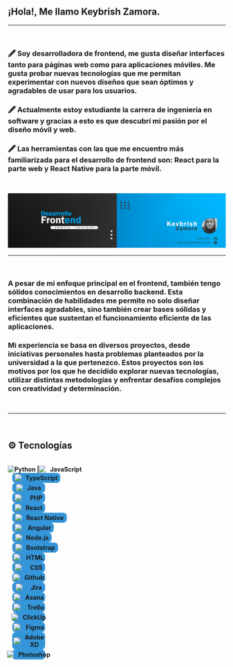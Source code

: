 </br>

## ¡Hola!, Me llamo Keybrish Zamora.

<hr>

</br>

### 🖋️ Soy desarrolladora de frontend, me gusta diseñar interfaces tanto para páginas web como para aplicaciones móviles. Me gusta probar nuevas tecnologías que me permitan experimentar con nuevos diseños que sean óptimos y agradables de usar para los usuarios.
### 🖋️ Actualmente estoy estudiante la carrera de ingeniería en software y  gracias a esto es que descubrí mi pasión por el diseño móvil y web.
### 🖋️ Las herramientas con las que me encuentro más familiarizada para el desarrollo de frontend son: React para la parte web y React Native para la parte móvil.

</br>

![](/images/banner.png)

<hr>

</br>

### A pesar de mi enfoque principal en el frontend, también tengo sólidos conocimientos en desarrollo backend. Esta combinación de habilidades me permite no solo diseñar interfaces agradables, sino también crear bases sólidas y eficientes que sustentan el funcionamiento eficiente de las aplicaciones.

### Mi experiencia se basa en diversos proyectos, desde iniciativas personales hasta problemas planteados por la universidad a la que pertenezco. Estos proyectos son los motivos por los que he decidido explorar nuevas tecnologías, utilizar distintas metodologías y enfrentar desafíos complejos con creatividad y determinación.

</br>

<hr>

</br>

## ⚙️ Tecnologías

</br>

<div style="display: flex; flex-direction: row;">
    <img src="https://upload.wikimedia.org/wikipedia/commons/thumb/c/c3/Python-logo-notext.svg/1869px-Python-logo-notext.svg.png" width="15">
    <b>Python |</b>
    <b> </b>
    <img src="https://upload.wikimedia.org/wikipedia/commons/thumb/6/6a/JavaScript-logo.png/600px-JavaScript-logo.png" width="15">
    <b style="margin-left: 10px">JavaScript</b>
</div>

<div style="display: flex; flex-direction: row;">
</div>

<div style="display: flex; flex-direction: row; justify-content: center; align-items: center; text-align: center; background-color: #3495d9; border-radius: 8px; padding: 3px; width: 105px; margin-left: 10px;">
    <img src="https://cdn.worldvectorlogo.com/logos/typescript-2.svg" width="15">
    <b style="margin-left: 10px">TypeScript</b>
</div>

<div style="display: flex; flex-direction: row; justify-content: center; align-items: center; text-align: center; background-color: #3495d9; border-radius: 8px; padding: 3px; width: 70px; margin-left: 10px">
    <img src="https://cdn.icon-icons.com/icons2/2699/PNG/512/java_logo_icon_169577.png" width="15">
    <b style="margin-left: 10px">Java</b>
</div>

<div style="display: flex; flex-direction: row; justify-content: center; align-items: center; text-align: center; background-color: #3495d9; border-radius: 8px; padding: 3px; width: 70px; margin-left: 10px">
    <img src="https://cdn.freebiesupply.com/logos/large/2x/php-1-logo-png-transparent.png" width="25">
    <b style="margin-left: 10px">PHP</b>
</div>

<div style="display: flex; flex-direction: row; justify-content: center; align-items: center; text-align: center; background-color: #3495d9; border-radius: 8px; padding: 3px; width: 70px; margin-left: 10px">
    <img src="https://cdn.freebiesupply.com/logos/large/2x/react-1-logo-png-transparent.png" width="15">
    <b style="margin-left: 10px">React</b>
</div>

<div style="display: flex; flex-direction: row; justify-content: center; align-items: center; text-align: center; background-color: #3495d9; border-radius: 8px; padding: 3px; width: 120px; margin-left: 10px">
    <img src="https://cdn.freebiesupply.com/logos/large/2x/react-1-logo-png-transparent.png" width="15">
    <b style="margin-left: 10px">React Native</b>

</div>

<div style="display: flex; flex-direction: row; justify-content: center; align-items: center; text-align: center; background-color: #3495d9; border-radius: 8px; padding: 3px; width: 90px; margin-left: 10px">
    <img src="https://upload.wikimedia.org/wikipedia/commons/thumb/c/cf/Angular_full_color_logo.svg/2048px-Angular_full_color_logo.svg.png" width="25">
    <b style="margin-left: 5px">Angular</b>
</div>

<div style="display: flex; flex-direction: row; justify-content: center; align-items: center; text-align: center; background-color: #3495d9; border-radius: 8px; padding: 3px; width: 85px; margin-left: 10px">
    <img src="https://cdn-icons-png.flaticon.com/512/5968/5968322.png" width="15">
    <b style="margin-left: 10px">Node.js</b>
</div>

<div style="display: flex; flex-direction: row; justify-content: center; align-items: center; text-align: center; background-color: #3495d9; border-radius: 8px; padding: 3px; width: 100px; margin-left: 10px">
    <img src="https://cdn.worldvectorlogo.com/logos/bootstrap-5-1.svg" width="15">
    <b style="margin-left: 10px">Bootstrap</b>
</div>

<div style="display: flex; flex-direction: row; justify-content: center; align-items: center; text-align: center; background-color: #3495d9; border-radius: 8px; padding: 3px; width: 70px; margin-left: 10px">
    <img src="https://cdn.freebiesupply.com/logos/large/2x/php-1-logo-png-transparent.png" width="25">
    <b style="margin-left: 10px">HTML</b>
</div>

<div style="display: flex; flex-direction: row; justify-content: center; align-items: center; text-align: center; background-color: #3495d9; border-radius: 8px; padding: 3px; width: 70px; margin-left: 10px">
    <img src="https://cdn.freebiesupply.com/logos/large/2x/php-1-logo-png-transparent.png" width="25">
    <b style="margin-left: 10px">CSS</b>
</div>

<div style="display: flex; flex-direction: row; justify-content: center; align-items: center; text-align: center; background-color: #3495d9; border-radius: 8px; padding: 3px; width: 70px; margin-left: 10px">
    <img src="https://cdn.freebiesupply.com/logos/large/2x/php-1-logo-png-transparent.png" width="25">
    <b style="margin-left: 10px">Github</b>
</div>

<div style="display: flex; flex-direction: row; justify-content: center; align-items: center; text-align: center; background-color: #3495d9; border-radius: 8px; padding: 3px; width: 70px; margin-left: 10px">
    <img src="https://cdn.freebiesupply.com/logos/large/2x/php-1-logo-png-transparent.png" width="25">
    <b style="margin-left: 10px">Jira</b>
</div>

<div style="display: flex; flex-direction: row; justify-content: center; align-items: center; text-align: center; background-color: #3495d9; border-radius: 8px; padding: 3px; width: 70px; margin-left: 10px">
    <img src="https://cdn.freebiesupply.com/logos/large/2x/php-1-logo-png-transparent.png" width="25">
    <b style="margin-left: 10px">Asana</b>
</div>

<div style="display: flex; flex-direction: row; justify-content: center; align-items: center; text-align: center; background-color: #3495d9; border-radius: 8px; padding: 3px; width: 70px; margin-left: 10px">
    <img src="https://cdn.freebiesupply.com/logos/large/2x/php-1-logo-png-transparent.png" width="25">
    <b style="margin-left: 10px">Trello</b>
</div>

<div style="display: flex; flex-direction: row; justify-content: center; align-items: center; text-align: center; background-color: #3495d9; border-radius: 8px; padding: 3px; width: 70px; margin-left: 10px">
    <img src="https://cdn.freebiesupply.com/logos/large/2x/php-1-logo-png-transparent.png" width="25">
    <b style="margin-left: 10px">ClickUp</b>
</div>

<div style="display: flex; flex-direction: row; justify-content: center; align-items: center; text-align: center; background-color: #3495d9; border-radius: 8px; padding: 3px; width: 70px; margin-left: 10px">
    <img src="https://cdn.freebiesupply.com/logos/large/2x/php-1-logo-png-transparent.png" width="25">
    <b style="margin-left: 10px">Figma</b>
</div>

<div style="display: flex; flex-direction: row; justify-content: center; align-items: center; text-align: center; background-color: #3495d9; border-radius: 8px; padding: 3px; width: 70px; margin-left: 10px">
    <img src="https://cdn.freebiesupply.com/logos/large/2x/php-1-logo-png-transparent.png" width="25">
    <b style="margin-left: 10px">Adobe XD</b>
</div>

<div style="display: flex; flex-direction: row; justify-content: center; align-items: center; text-align: center; background-color: #3495d9; border-radius: 8px; padding: 3px; width: 70px; margin-left: 10px">
    <img src="https://cdn.freebiesupply.com/logos/large/2x/php-1-logo-png-transparent.png" width="25">
    <b style="margin-left: 10px">Photoshop</b>
</div>

<!--
**Keybrish/keybrish** is a ✨ _special_ ✨ repository because its `README.md` (this file) appears on your GitHub profile.

Here are some ideas to get you started:

- 🔭 I’m currently working on ...
- 🌱 I’m currently learning ...
- 👯 I’m looking to collaborate on ...
- 🤔 I’m looking for help with ...
- 💬 Ask me about ...
- 📫 How to reach me: ...
- 😄 Pronouns: ...
- ⚡ Fun fact: ...
-->
